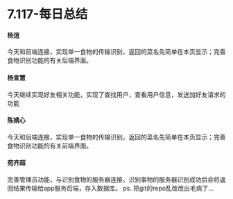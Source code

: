# 7.117-每日总结

#### 杨逍
今天和前端连接，实现单一食物的传输识别，返回的菜名先简单在本页显示；完善食物识别功能的有关后端界面。
#### 杨宣慧
今天继续实现好友相关功能，实现了查找用户，查看用户信息，发送加好友请求的功能
#### 陈婧心
今天和后端连接，实现单一食物的传输识别，返回的菜名先简单在本页显示；完善食物识别功能的有关前端界面。
#### 苑齐超
完善管理员功能，与识别食物的服务器连接，识别事物的服务器识别成功后会将返回结果传输给app服务后端，存入数据库。
ps.  把git的repo乱改改出毛病了...
